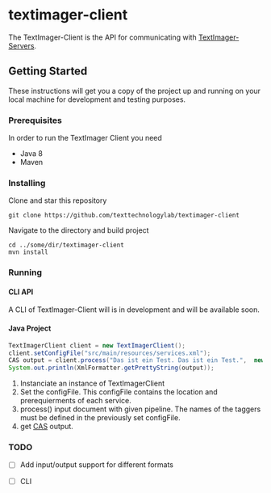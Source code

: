 # textimager-client
The TextImager-Client is the API for communicating with [TextImager-Servers](https://github.com/texttechnologylab/textimager-server).

## Getting Started
These instructions will get you a copy of the project up and running on your local machine for development and testing purposes.

### Prerequisites
In order to run the TextImager Client you need
* Java 8
* Maven

### Installing
Clone and star this repository
```
git clone https://github.com/texttechnologylab/textimager-client
```
Navigate to the directory and build project
```
cd ../some/dir/textimager-client
mvn install
```

### Running

#### CLI API
A CLI of TextImager-Client will is in development and will be available soon.

#### Java Project

```java
TextImagerClient client = new TextImagerClient();
client.setConfigFile("src/main/resources/services.xml");
CAS output = client.process("Das ist ein Test. Das ist ein Test.",  new String[]{"LanguageToolSegmenter", "ParagraphSplitter", "MarMoTLemma", "MarMoTTagger", "FastTextDDC2LemmaNoPunctPOSNoFunctionwordsWithCategoriesService", "FastTextDDC3LemmaNoPunctPOSNoFunctionwordsWithCategoriesService", "FastTextDDCMulService"});
System.out.println(XmlFormatter.getPrettyString(output));
```
1. Instanciate an instance of TextImagerClient
2. Set the configFile. This configFile contains the location and prerequierments of each service.
3. process() input document with given pipeline. The names of the taggers must be defined in the previously set configFile.
4. get [CAS](https://uima.apache.org/downloads/releaseDocs/2.3.0-incubating/docs/api/org/apache/uima/cas/CAS.html) output.

### TODO
- [ ] Add input/output support for different formats
- [ ] CLI

